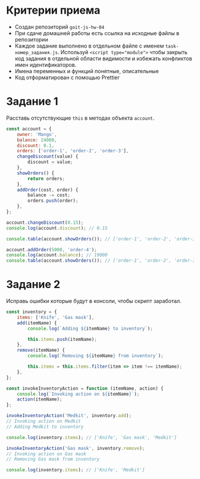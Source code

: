 # Критерии приема

-   Создан репозиторий `goit-js-hw-04`
-   При сдаче домашней работы есть ссылка на исходные файлы в репозитории
-   Каждое задание выполнено в отдельном файле с именем `task-номер_задания.js`.
    Используй `<script type="module">` чтобы закрыть код задания в отдельной
    области видимости и избежать конфликтов имен идентификаторов.
-   Имена переменных и функций понятные, описательные
-   Код отформатирован с помощью Prettier

# Задание 1

Расставь отсутствующие `this` в методах объекта `account`.

```js
const account = {
    owner: 'Mango',
    balance: 24000,
    discount: 0.1,
    orders: ['order-1', 'order-2', 'order-3'],
    changeDiscount(value) {
        discount = value;
    },
    showOrders() {
        return orders;
    },
    addOrder(cost, order) {
        balance -= cost;
        orders.push(order);
    },
};

account.changeDiscount(0.15);
console.log(account.discount); // 0.15

console.table(account.showOrders()); // ['order-1', 'order-2', 'order-3']

account.addOrder(5000, 'order-4');
console.log(account.balance); // 19000
console.table(account.showOrders()); // ['order-1', 'order-2', 'order-3', 'order-4']
```

# Задание 2

Исправь ошибки которые будут в консоли, чтобы скрипт заработал.

```js
const inventory = {
    items: ['Knife', 'Gas mask'],
    add(itemName) {
        console.log(`Adding ${itemName} to inventory`);

        this.items.push(itemName);
    },
    remove(itemName) {
        console.log(`Removing ${itemName} from inventory`);

        this.items = this.items.filter(item => item !== itemName);
    },
};

const invokeInventoryAction = function (itemName, action) {
    console.log(`Invoking action on ${itemName}`);
    action(itemName);
};

invokeInventoryAction('Medkit', inventory.add);
// Invoking action on Medkit
// Adding Medkit to inventory

console.log(inventory.items); // ['Knife', 'Gas mask', 'Medkit']

invokeInventoryAction('Gas mask', inventory.remove);
// Invoking action on Gas mask
// Removing Gas mask from inventory

console.log(inventory.items); // ['Knife', 'Medkit']
```
